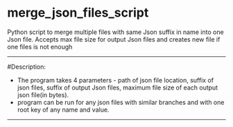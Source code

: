 # merge_json_files_script
Python script to merge multiple files with same Json suffix in name into one Json file. Accepts max file size for output Json files and creates new file if one files is not enough

-------------------------------------------------------------
#Description:
 + The program takes 4 parameters - path of json file location, suffix of json files, suffix of output Json files, maximum file size of 
  each output json file(in bytes).
 + program can be run for any json files with similar branches and with one root key of any name and value.
--------------------------------------------------------------  
  
